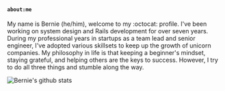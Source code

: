 #### `about:me`

My name is Bernie (he/him), welcome to my :octocat: profile. I've been working on system design and Rails development for over seven years. During my professional years in startups as a team lead and senior engineer, I've adopted various skillsets to keep up the growth of unicorn companies. My philosophy in life is that keeping a beginner's mindset, staying grateful, and helping others are the keys to success. However, I try to do all three things and stumble along the way.

![Bernie's github stats](https://github-readme-stats-git-masterrstaa-rickstaa.vercel.app/api?username=berniechiu&show_icons=true&count_private=true)
